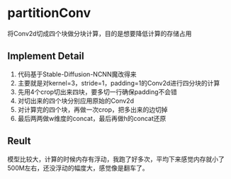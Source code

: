 # partitionConv

将Conv2d切成四个块做分块计算，目的是想要降低计算的存储占用

## Implement Detail

1. 代码基于Stable-Diffusion-NCNN魔改得来
2. 主要就是对kernel=3，stride=1，padding=1的Conv2d进行四分块的计算
3. 先用4个crop切出来四块，要多切一行确保padding不会错
4. 对切出来的四个块分别应用原始的Conv2d
5. 对计算完的四个块，再做一次crop，把多出来的边切掉
6. 最后两两做w维度的concat，最后再做h的concat还原

## Reult

模型比较大，计算的时候内存有浮动，我跑了好多次，平均下来感觉内存就小了500M左右，还没浮动的幅度大，感觉像是翻车了。